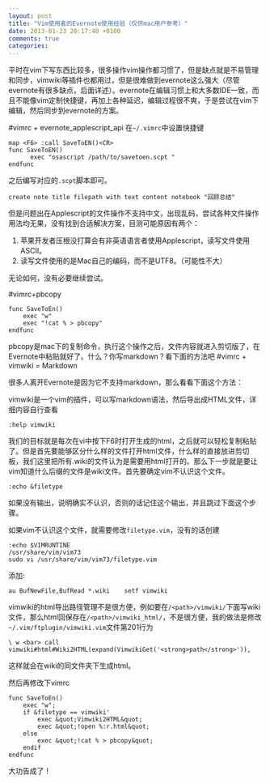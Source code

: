 ```yaml
---
layout: post
title: "Vim使用者的Evernote使用经验（仅供mac用户参考）"
date: 2013-01-23 20:17:40 +0100
comments: true
categories: 
---
```


平时在vim下写东西比较多，很多操作vim操作都习惯了，但是缺点就是不易管理和同步，vimwiki等插件也都用过，但是很难做到evernote这么强大（尽管evernote有很多缺点，后面详述）。evernote在编辑习惯上和大多数IDE一致，而且不能像vim定制快捷键，再加上各种延迟，编辑过程很不爽，于是尝试在vim下编辑，然后同步到evernote的方案。

#vimrc + evernote_applescript_api
在`~/.vimrc`中设置快捷键
```
map <F6> :call SaveToEN()<CR>
func SaveToEN()
      exec "osascript /path/to/savetoen.scpt "
endfunc
```
之后编写对应的`.scpt`脚本即可。
```
create note title filepath with text content notebook "回顾总结"
```
但是问题出在Applescript的文件操作不支持中文，出现乱码，尝试各种文件操作用法均无果，没有找到合适解决方案，目测可能原因有两个：

1. 苹果开发者压根没打算会有非英语语言者使用Applescript，读写文件使用ASCII。
2. 读写文件使用的是Mac自己的编码，而不是UTF8。（可能性不大）

无论如何，没有必要继续尝试。


#vimrc+pbcopy

```
func SaveToEn()
    exec "w"
    exec "!cat % > pbcopy"
endfunc
```
pbcopy是mac下的复制命令，执行这个操作之后，文件内容就进入剪切版了，在 Evernote中粘贴就好了。什么？你写markdown？看下面的方法吧
#vimrc + vimwiki = Markdown

很多人离开Evernote是因为它不支持markdown，那么看看下面这个方法：

vimwiki是一个vim的插件，可以写markdown语法，然后导出成HTML文件，详细内容自行查看

```
:help vimwiki
```

我们的目标就是每次在vi中按下F6时打开生成的html，之后就可以轻松复制粘贴了。但是首先要能够区分什么样的文件打开html文件，什么样的直接放进剪切板，我们这里把所有.wiki的文件认为是需要用html打开的。那么下一步就是要让vim知道什么后缀的文件是wiki文件。首先要确定vim不认识这个文件。

```
:echo &filetype
```

如果没有输出，说明确实不认识，否则的话记住这个输出，并且跳过下面这个步骤。

如果vim不认识这个文件，就需要修改`filetype.vim`，没有的话创建

```
:echo $VIMRUNTINE
/usr/share/vim/vim73
sudo vi /usr/share/vim/vim73/filetype.vim
```

添加:

```
au BufNewFile,BufRead *.wiki    setf vimwiki
```
vimwiki的html导出路径管理不是很方便，例如要在`/<path>/vimwiki/`下面写wiki文件，那么html回保存在`/<path>/vimwiki_html/`，不是很方便，我的做法是修改`~/.vim/ftplugin/vimwiki.vim`文件第201行为
```
\ w <bar> call vimwiki#html#Wiki2HTML(expand(VimwikiGet('<strong>path</strong>')),
```
这样就会在wiki的同文件夹下生成html。

然后再修改下vimrc
```
func SaveToEn()
    exec "w"; 
    if &filetype == vimwiki'
        exec &quot;Vimwiki2HTML&quot;
        exec &quot;!open %:r.html&quot;
    else
        exec &quot;!cat % > pbcopy&quot;
    endif
endfunc
```
大功告成了！



